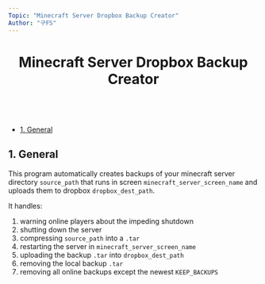 ```yaml
---
Topic: "Minecraft Server Dropbox Backup Creator"
Author: "구FS"
---
```

<link href="./doc_templates/md_style.css" rel="stylesheet"></link>
<body>

# <p style="text-align: center;">Minecraft Server Dropbox Backup Creator</p>
<br>
<br>

- [1. General](#1-general)

## 1. General

This program automatically creates backups of your minecraft server directory `source_path` that runs in screen `minecraft_server_screen_name` and uploads them to dropbox `dropbox_dest_path`. 

It handles:

1. warning online players about the impeding shutdown
1. shutting down the server
1. compressing `source_path` into a `.tar`
1. restarting the server in `minecraft_server_screen_name`
1. uploading the backup `.tar` into `dropbox_dest_path`
1. removing the local backup `.tar`
1. removing all online backups except the newest `KEEP_BACKUPS`

</body>